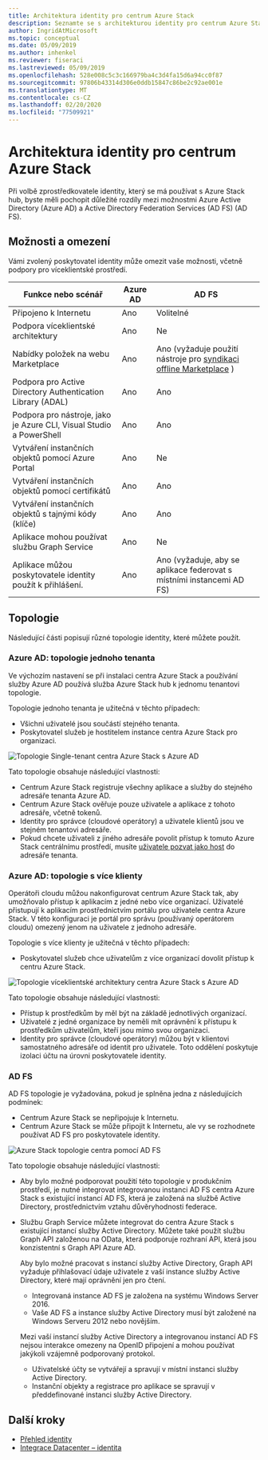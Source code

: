 ```yaml
---
title: Architektura identity pro centrum Azure Stack
description: Seznamte se s architekturou identity pro centrum Azure Stack a rozdíly mezi Azure AD a AD FS.
author: IngridAtMicrosoft
ms.topic: conceptual
ms.date: 05/09/2019
ms.author: inhenkel
ms.reviewer: fiseraci
ms.lastreviewed: 05/09/2019
ms.openlocfilehash: 528e008c5c3c166979ba4c3d4fa15d6a94cc0f87
ms.sourcegitcommit: 97806b43314d306e0ddb15847c86be2c92ae001e
ms.translationtype: MT
ms.contentlocale: cs-CZ
ms.lasthandoff: 02/20/2020
ms.locfileid: "77509921"
---
```

# <a name="identity-architecture-for-azure-stack-hub"></a>Architektura identity pro centrum Azure Stack

Při volbě zprostředkovatele identity, který se má používat s Azure Stack hub, byste měli pochopit důležité rozdíly mezi možnostmi Azure Active Directory (Azure AD) a Active Directory Federation Services (AD FS) (AD FS).

## <a name="capabilities-and-limitations"></a>Možnosti a omezení

Vámi zvolený poskytovatel identity může omezit vaše možnosti, včetně podpory pro víceklientské prostředí.

|Funkce nebo scénář        |Azure AD  |AD FS  |
|------------------------------|----------|-------|
|Připojeno k Internetu     |Ano       |Volitelné|
|Podpora víceklientské architektury     |Ano       |Ne      |
|Nabídky položek na webu Marketplace |Ano       |Ano (vyžaduje použití nástroje pro [syndikaci offline Marketplace](azure-stack-download-azure-marketplace-item.md#disconnected-or-a-partially-connected-scenario) )|
|Podpora pro Active Directory Authentication Library (ADAL) |Ano |Ano|
|Podpora pro nástroje, jako je Azure CLI, Visual Studio a PowerShell  |Ano |Ano|
|Vytváření instančních objektů pomocí Azure Portal     |Ano |Ne|
|Vytváření instančních objektů pomocí certifikátů      |Ano |Ano|
|Vytváření instančních objektů s tajnými kódy (klíče)    |Ano |Ano|
|Aplikace mohou používat službu Graph Service           |Ano |Ne|
|Aplikace můžou poskytovatele identity použít k přihlášení. |Ano |Ano (vyžaduje, aby se aplikace federovat s místními instancemi AD FS) |

## <a name="topologies"></a>Topologie

Následující části popisují různé topologie identity, které můžete použít.

### <a name="azure-ad-single-tenant-topology"></a>Azure AD: topologie jednoho tenanta

Ve výchozím nastavení se při instalaci centra Azure Stack a používání služby Azure AD používá služba Azure Stack hub k jednomu tenantovi topologie.

Topologie jednoho tenanta je užitečná v těchto případech:
- Všichni uživatelé jsou součástí stejného tenanta.
- Poskytovatel služeb je hostitelem instance centra Azure Stack pro organizaci.

![Topologie Single-tenant centra Azure Stack s Azure AD](media/azure-stack-identity-architecture/single-tenant.png)

Tato topologie obsahuje následující vlastnosti:

- Centrum Azure Stack registruje všechny aplikace a služby do stejného adresáře tenanta Azure AD.
- Centrum Azure Stack ověřuje pouze uživatele a aplikace z tohoto adresáře, včetně tokenů.
- Identity pro správce (cloudové operátory) a uživatele klientů jsou ve stejném tenantovi adresáře.
- Pokud chcete uživateli z jiného adresáře povolit přístup k tomuto Azure Stack centrálnímu prostředí, musíte [uživatele pozvat jako host](azure-stack-identity-overview.md#guest-users) do adresáře tenanta.

### <a name="azure-ad-multi-tenant-topology"></a>Azure AD: topologie s více klienty

Operátoři cloudu můžou nakonfigurovat centrum Azure Stack tak, aby umožňovalo přístup k aplikacím z jedné nebo více organizací. Uživatelé přistupují k aplikacím prostřednictvím portálu pro uživatele centra Azure Stack. V této konfiguraci je portál pro správu (používaný operátorem cloudu) omezený jenom na uživatele z jednoho adresáře.

Topologie s více klienty je užitečná v těchto případech:

- Poskytovatel služeb chce uživatelům z více organizací dovolit přístup k centru Azure Stack.

![Topologie víceklientské architektury centra Azure Stack s Azure AD](media/azure-stack-identity-architecture/multi-tenant.png)

Tato topologie obsahuje následující vlastnosti:

- Přístup k prostředkům by měl být na základě jednotlivých organizací.
- Uživatelé z jedné organizace by neměli mít oprávnění k přístupu k prostředkům uživatelům, kteří jsou mimo svou organizaci.
- Identity pro správce (cloudové operátory) můžou být v klientovi samostatného adresáře od identit pro uživatele. Toto oddělení poskytuje izolaci účtu na úrovni poskytovatele identity.
 
### <a name="ad-fs"></a>AD FS

AD FS topologie je vyžadována, pokud je splněna jedna z následujících podmínek:

- Centrum Azure Stack se nepřipojuje k Internetu.
- Centrum Azure Stack se může připojit k Internetu, ale vy se rozhodnete používat AD FS pro poskytovatele identity.
  
![Azure Stack topologie centra pomocí AD FS](media/azure-stack-identity-architecture/adfs.png)

Tato topologie obsahuje následující vlastnosti:

- Aby bylo možné podporovat použití této topologie v produkčním prostředí, je nutné integrovat integrovanou instanci AD FS centra Azure Stack s existující instancí AD FS, která je založená na službě Active Directory, prostřednictvím vztahu důvěryhodnosti federace.
- Službu Graph Service můžete integrovat do centra Azure Stack s existující instancí služby Active Directory. Můžete také použít službu Graph API založenou na OData, která podporuje rozhraní API, která jsou konzistentní s Graph API Azure AD.

  Aby bylo možné pracovat s instancí služby Active Directory, Graph API vyžaduje přihlašovací údaje uživatele z vaší instance služby Active Directory, které mají oprávnění jen pro čtení.
  - Integrovaná instance AD FS je založena na systému Windows Server 2016.
  - Vaše AD FS a instance služby Active Directory musí být založené na Windows Serveru 2012 nebo novějším.
  
  Mezi vaší instancí služby Active Directory a integrovanou instancí AD FS nejsou interakce omezeny na OpenID připojení a mohou používat jakýkoli vzájemně podporovaný protokol.
  - Uživatelské účty se vytvářejí a spravují v místní instanci služby Active Directory.
  - Instanční objekty a registrace pro aplikace se spravují v předdefinované instanci služby Active Directory.

## <a name="next-steps"></a>Další kroky

- [Přehled identity](azure-stack-identity-overview.md)
- [Integrace Datacenter – identita](azure-stack-integrate-identity.md)
